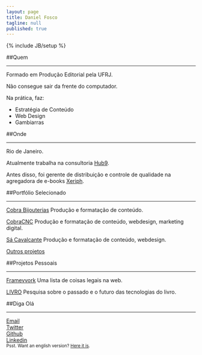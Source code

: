 ```yaml
---
layout: page
title: Daniel Fosco
tagline: null
published: true
---
```


{% include JB/setup %}

##Quem

---

Formado em Produção Editorial pela UFRJ. 

Não consegue sair da frente do computador. 

Na prática, faz:

 - Estratégia de Conteúdo
 - Web Design
 - Gambiarras


##Onde

---

Rio de Janeiro. 

Atualmente trabalha na consultoria [Hub9](https://www.facebook.com/hub9.co "Hub9 Facebook page").

Antes disso, foi gerente de distribuição e controle de qualidade na agregadora de <span class="nowrap">e-books</span> [Xeriph](http://www.xeriph.com.br "Xeriph Homepage").



##Portfólio Selecionado

---

<p class="port"><a href="http://www.agenciarastro.com.br/clientes/cobra" alt="CobraBijouterias">Cobra Bijouterias</a> Produção e formatação de conteúdo.</p>

<p class="port"><a href="http://www.cobracnc.com.br" alt="CobraCNC">CobraCNC</a> Produção e formatação de conteúdo, webdesign, marketing digital.</p>

<p class="port"><a href="http://sacavalcante.com.br/sitenovo/" alt=" Homepage Sá Cavalcante">Sá Cavalcante</a> Produção e formatação de conteúdo, webdesign.</p>

<p><a href="http://www.linkedin.com/in/danielfosco" alt="LinkedIn Daniel Fosco">Outros projetos</a></p>


##Projetos Pessoais

---

<p class="port"><a href="http://www.framevvork.com" title="Framevvork">Framevvork</a> Uma lista de coisas legais na web.</p>

<p class="port"><a href="/livro" title="LIVRO">LIVRO</a> Pesquisa sobre o passado e o futuro das tecnologias do livro.</p>


##Diga Olá

---
<div class="icon"><a href="mailto:danielfosco@gmail.com"><span class="screen-reader-text">Email</span><i class="fa fa-envelope-o fa-2x"> </i></a></div>
<div class="icon"><a href="https://www.twitter.com/notdanielfosco"><span class="screen-reader-text">Twitter</span><i class="fa fa-twitter fa-2x"> </i></a></div>
<div class="icon"><a href="https://www.github.com/dfosco"><span class="screen-reader-text">Github</span><i class="fa fa-github-alt fa-2x"> </i></a></div>
<div class="icon"><a href="https://br.linkedin.com/in/danielfosco"><span class="screen-reader-text">Linkedin</span><i class="fa fa-linkedin fa-2x"> </i></a></div>

<div class="text-center" id="translate"><small>Psst. Want an english version? <a href="/en" title="English Version">Here it is</a>.</small></div>